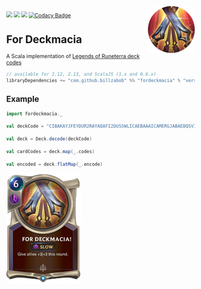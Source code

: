 <img align="right" src="https://github.com/Billzabob/ForDeckmacia/blob/master/core/src/main/resources/demacia.png" height="125px" style="padding-left: 20px"/>

[![](https://github.com/Billzabob/ForDeckmacia/workflows/build/badge.svg)](https://github.com/Billzabob/ForDeckmacia/actions?query=workflow%3Abuild)
[![](https://codecov.io/gh/Billzabob/ForDeckmacia/branch/master/graph/badge.svg)](https://codecov.io/gh/Billzabob/ForDeckmacia)
[![](https://img.shields.io/maven-central/v/com.github.billzabob/fordeckmacia_2.13.svg?color=success)](https://mvnrepository.com/artifact/com.github.billzabob/fordeckmacia)
[![Codacy Badge](https://app.codacy.com/project/badge/Grade/04e1b66676f54bb18bddad9f2de7145f)](https://www.codacy.com/manual/Billzabob/ForDeckmacia?utm_source=github.com&amp;utm_medium=referral&amp;utm_content=Billzabob/ForDeckmacia&amp;utm_campaign=Badge_Grade)

# For Deckmacia

A Scala implementation of [Legends of Runeterra deck codes](https://developer.riotgames.com/docs/lor#deck-codes)

```scala
// available for 2.12, 2.13, and ScalaJS (1.x and 0.6.x)
libraryDependencies += "com.github.billzabob" %% "fordeckmacia" % "version"
```

## Example

```scala mdoc
import fordeckmacia._

val deckCode = "CIBAKAYJFEYDUR2RAYAQAFI2DUSSWLICAEBAAAICAMERGJABAEBQSVI"

val deck = Deck.decode(deckCode)

val cardCodes = deck.map(_.codes)

val encoded = deck.flatMap(_.encode)
```

<img src="https://github.com/Billzabob/ForDeckmacia/blob/master/core/src/main/resources/ForDeckmacia.png" height="300px"/>
